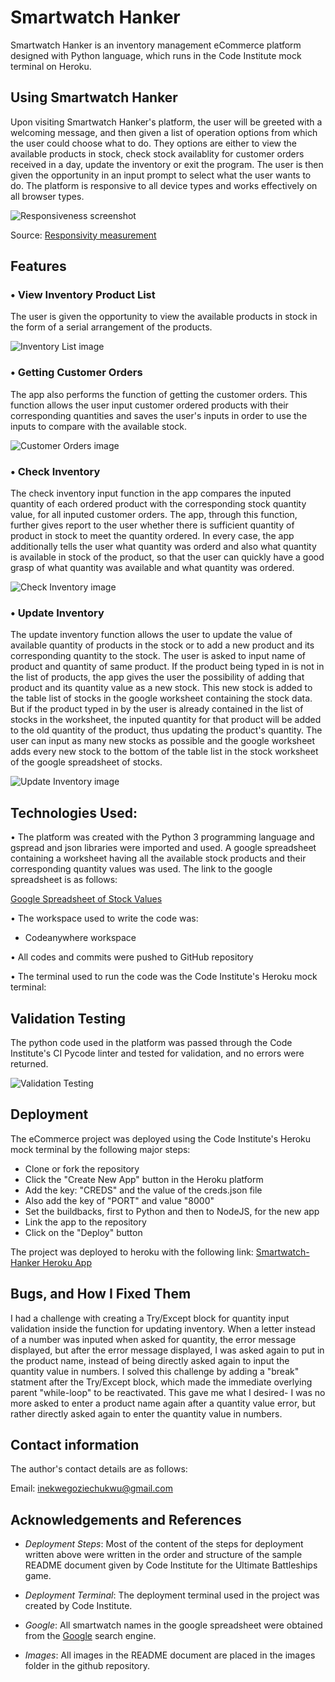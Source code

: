 # Smartwatch Hanker

Smartwatch Hanker is an inventory management eCommerce platform designed with Python language, which runs in the Code Institute mock terminal on Heroku.

## Using Smartwatch Hanker

Upon visiting Smartwatch Hanker's platform, the user will be greeted with a welcoming message, and then given a list of operation options from which the user could choose what to do. They options are either to view the available products in stock, check stock availablity for customer orders received in a day, update the inventory or exit the program. The user is then given the opportunity in an input prompt to select what the user wants to do. The platform is responsive to all device types and works effectively on all browser types.

<img src="./images/responsiveness.PNG" alt="Responsiveness screenshot">
 
Source: [Responsivity measurement](https://ui.dev/amiresponsive?url=https://smartwatch-hanker-d850ba2552c2.herokuapp.com/)

## Features


### • View Inventory Product List

The user is given the opportunity to view the available products in stock in the form of a serial arrangement of the products.

<img src="./images/inventory-list.PNG" alt="Inventory List image">


### • Getting Customer Orders

The app also performs the function of getting the customer orders. This function allows the user input customer ordered products with their corresponding quantities and saves the user's inputs in order to use the inputs to compare with the available stock.

<img src="./images/customer-orders.PNG" alt="Customer Orders image">


### • Check Inventory

The check inventory input function in the app compares the inputed quantity of each ordered product with the corresponding stock quantity value, for all inputed customer orders. The app, through this function, further gives report to the user whether there is sufficient quantity of product in stock to meet the quantity ordered. In every case, the app additionally tells the user what quantity was orderd and also what quantity is available in stock of the product, so that the user can quickly have a good grasp of what quantity was available and what quantity was ordered.

<img src="./images/check-inventory.PNG" alt="Check Inventory image">


### • Update Inventory

The update inventory function allows the user to update the value of available quantity of products in the stock or to add a new product and its corresponding quantity to the stock. The user is asked to input name of product and quantity of same product. If the product being typed in is not in the list of products, the app gives the user the possibility of adding that product and its quantity value as a new stock. This new stock is added to the table list of stocks in the google worksheet containing the stock data. But if the product typed in by the user is already contained in the list of stocks in the worksheet, the inputed quantity for that product will be added to the old quantity of the product, thus updating the product's quantity. The user can input as many new stocks as possible and the google worksheet adds every new stock to the bottom of the table list in the stock worksheet of the google spreadsheet of stocks.

<img src="./images/update-inventory.PNG" alt="Update Inventory image">


## Technologies Used:

• The platform was created with the Python 3 programming language and gspread and json libraries were imported and used. A google spreadsheet containing a worksheet having all the available stock products and their corresponding quantity values was used. The link to the google spreadsheet is as follows:

[Google Spreadsheet of Stock Values](https://docs.google.com/spreadsheets/d/1g8xChW8Bc8L3gRskRAvlpJbzW4Tld_9Tezh3JE8Ubd8/edit?usp=sharing)

• The workspace used to write the code was:

- Codeanywhere workspace

• All codes and commits were pushed to GitHub repository

• The terminal used to run the code was the Code Institute's Heroku mock terminal:

## Validation Testing

The python code used in the platform was passed through the Code Institute's CI Pycode linter and tested for validation, and no errors were returned.

<img src="./images/validation-testing.PNG" alt="Validation Testing">


## Deployment

The eCommerce project was deployed using the Code Institute's Heroku mock terminal by the following major steps:

- Clone or fork the repository
- Click the "Create New App" button in the Heroku platform
- Add the key: "CREDS" and the value of the creds.json file
- Also add the key of "PORT" and value "8000"
- Set the buildbacks, first to Python and then to NodeJS, for the new app
- Link the app to the repository
- Click on the "Deploy" button

The project was deployed to heroku with the following link: [Smartwatch-Hanker Heroku App](https://smartwatch-hanker-d850ba2552c2.herokuapp.com/)


## Bugs, and How I Fixed Them

I had a challenge with creating a Try/Except block for quantity input validation inside the function for updating inventory. When a letter instead of a number was inputed when asked for quantity, the error message displayed, but after the error message displayed, I was asked again to put in the product name, instead of being directly asked again to input the quantity value in numbers. I solved this challenge by adding a "break" statment after the Try/Except block, which made the immediate overlying parent "while-loop" to be reactivated. This gave me what I desired- I was no more asked to enter a product name again after a quantity value error, but rather directly asked again to enter the quantity value in numbers.


## Contact information

The author's contact details are as follows:

Email: inekwegoziechukwu@gmail.com

## Acknowledgements and References

- _Deployment Steps_: Most of the content of the steps for deployment written above were written in the order and structure of the sample README document given by Code Institute for the Ultimate Battleships game.

- _Deployment Terminal_: The deployment terminal used in the project was created by Code Institute.

- _Google_: All smartwatch names in the google spreadsheet were obtained from the [Google](google.com) search engine.

- _Images_: All images in the README document are placed in the images folder in the github repository.
